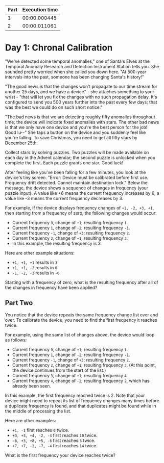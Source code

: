 | Part | Execution time |
| --- | --- |
| 1 | 00:00.000445 |
| 2 | 00:00.011061 |

# Day 1: Chronal Calibration

"We've detected some temporal anomalies," one of Santa's Elves at the Temporal Anomaly Research and Detection Instrument Station tells you. She sounded pretty worried when she called you down here. "At 500-year intervals into the past, someone has been changing Santa's history!"

"The good news is that the changes won't propagate to our time stream for another 25 days, and we have a device" - she attaches something to your wrist - "that will let you fix the changes with no such propagation delay. It's configured to send you 500 years further into the past every few days; that was the best we could do on such short notice."

"The bad news is that we are detecting roughly fifty anomalies throughout time; the device will indicate fixed anomalies with stars. The other bad news is that we only have one device and you're the best person for the job! Good lu--" She taps a button on the device and you suddenly feel like you're falling. To save Christmas, you need to get all fifty stars by December 25th.

Collect stars by solving puzzles. Two puzzles will be made available on each day in the Advent calendar; the second puzzle is unlocked when you complete the first. Each puzzle grants one star. Good luck!

After feeling like you've been falling for a few minutes, you look at the device's tiny screen. "Error: Device must be calibrated before first use. Frequency drift detected. Cannot maintain destination lock." Below the message, the device shows a sequence of changes in frequency (your puzzle input). A value like +6 means the current frequency increases by 6; a value like -3 means the current frequency decreases by 3.

For example, if the device displays frequency changes of `+1, -2, +3, +1`, then starting from a frequency of zero, the following changes would occur:

- Current frequency  `0`, change of `+1`; resulting frequency  `1`.
- Current frequency  `1`, change of `-2`; resulting frequency `-1`.
- Current frequency `-1`, change of `+3`; resulting frequency  `2`.
- Current frequency  `2`, change of `+1`; resulting frequency  `3`.
- In this example, the resulting frequency is 3.

Here are other example situations:

- `+1, +1, +1` results in  `3`
- `+1, +1, -2` results in  `0`
- `-1, -2, -3` results in `-6`


Starting with a frequency of zero, what is the resulting frequency after all of the changes in frequency have been applied?


## Part Two
You notice that the device repeats the same frequency change list over and over. To calibrate the device, you need to find the first frequency it reaches twice.

For example, using the same list of changes above, the device would loop as follows:

- Current frequency  `0`, change of `+1`; resulting frequency  `1`.
- Current frequency  `1`, change of `-2`; resulting frequency `-1`.
- Current frequency `-1`, change of `+3`; resulting frequency  `2`.
- Current frequency  `2`, change of `+1`; resulting frequency  `3`.
(At this point, the device continues from the start of the list.)
- Current frequency  `3`, change of `+1`; resulting frequency  `4`.
- Current frequency  `4`, change of `-2`; resulting frequency  `2`, which has already been seen.

In this example, the first frequency reached twice is 2. Note that your device might need to repeat its list of frequency changes many times before a duplicate frequency is found, and that duplicates might be found while in the middle of processing the list.

Here are other examples:

- `+1, -1` first reaches `0` twice.
- `+3, +3, +4, -2, -4` first reaches `10` twice.
- `-6, +3, +8, +5, -6` first reaches `5` twice.
- `+7, +7, -2, -7, -4` first reaches `14` twice.

What is the first frequency your device reaches twice?